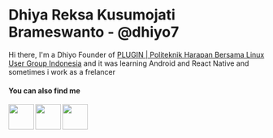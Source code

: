 # Dhiya Reksa Kusumojati Brameswanto - @dhiyo7

Hi there, I'm a Dhiyo Founder of [PLUGIN | Politeknik Harapan Bersama Linux User Group Indonesia](https://plug-in.web.id/) and it was learning Android and React Native and sometimes i work as a frelancer

#### You can also find me

<a href="https://twitter.com/dhiyo07"><img align="left" width="50" height="50" src="https://github.com/dhiyo7/dhiyo7/blob/master/assets/twit.png?raw=true"></a>
<a href="https://www.facebook.com/dhiyo07"><img align="left" width="50" height="50" src="https://github.com/dhiyo7/dhiyo7/blob/master/assets/fb.png?raw=true"></a>
<a href="https://www.linkedin.com/in/dhiyo7"><img align="left" width="50" height="50" src="https://github.com/dhiyo7/dhiyo7/blob/master/assets/linkedin.png?raw=true"></a>


